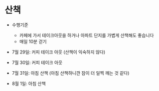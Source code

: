 # 산책
- 수행기준
  - 카페에 가서 테이크아웃을 하거나 아파트 단지를 가볍게 산책해도 좋습니다
  - 매일 10분 걷기

 - 7월 29일: 커피 테이크 아웃 (산책이 익숙하지 않다)
 - 7월 30일: 커피 테이크 아웃
 - 7월 31일: 아침 산책 (아침 산책하니깐 잠이 더 일찍 깨는 것 같다)
 - 8월 1일: 아침 산책
